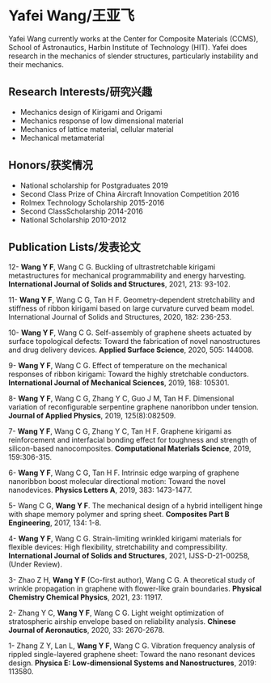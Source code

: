 # Yafei Wang/王亚飞

Yafei Wang currently works at the Center for Composite Materials (CCMS), School of Astronautics, Harbin Institute of Technology (HIT). Yafei does research in the mechanics of slender structures, particularly instability and their mechanics.

## Research Interests/研究兴趣

- Mechanics design of Kirigami and Origami
- Mechanics response of low dimensional material
- Mechanics of lattice material, cellular material
- Mechanical metamaterial

## Honors/获奖情况

- National scholarship for Postgraduates 2019
- Second Class Prize of China Aircraft Innovation Competition 2016
- Rolmex Technology Scholarship 2015-2016
- Second ClassScholarship 2014-2016
- National Scholarship 2010-2012

## Publication Lists/发表论文

12-	**Wang Y F**, Wang C G. Buckling of ultrastretchable kirigami metastructures for mechanical programmability and energy harvesting. **International Journal of Solids and Structures**, 2021, 213: 93-102.

11-	**Wang Y F**, Wang C G, Tan H F. Geometry-dependent stretchability and stiffness of ribbon kirigami based on large curvature curved beam model. International Journal of Solids and Structures, 2020, 182: 236-253.

10-	**Wang Y F**, Wang C G. Self-assembly of graphene sheets actuated by surface topological defects: Toward the fabrication of novel nanostructures and drug delivery devices. **Applied Surface Science**, 2020, 505: 144008.

9-	**Wang Y F**, Wang C G. Effect of temperature on the mechanical responses of ribbon kirigami: Toward the highly stretchable conductors. **International Journal of Mechanical Sciences**, 2019, 168: 105301.

8-	**Wang Y F**, Wang C G, Zhang Y C, Guo J M, Tan H F. Dimensional variation of reconfigurable serpentine graphene nanoribbon under tension. **Journal of Applied Physics**, 2019, 125(8):082509.

7-	**Wang Y F**, Wang C G, Zhang Y C, Tan H F. Graphene kirigami as reinforcement and interfacial bonding effect for toughness and strength of silicon-based nanocomposites. **Computational Materials Science**, 2019, 159:306-315.

6-	**Wang Y F**, Wang C G, Tan H F. Intrinsic edge warping of graphene nanoribbon boost molecular directional motion: Toward the novel nanodevices. **Physics Letters A**, 2019, 383: 1473-1477.

5-	Wang C G, **Wang Y F**. The mechanical design of a hybrid intelligent hinge with shape memory polymer and spring sheet. **Composites Part B Engineering**, 2017, 134: 1-8.

4- **Wang Y F**, Wang C G. Strain-limiting wrinkled kirigami materials for flexible devices: High flexibility, stretchability and compressibility. **International Journal of Solids and Structures**, 2021, IJSS-D-21-00258, (Under Review).

3- Zhao Z H, **Wang Y F** (Co-first author), Wang C G. A theoretical study of wrinkle propagation in graphene with flower-like grain boundaries. **Physical Chemistry Chemical Physics**, 2021, 23: 11917.

2- Zhang Y C, **Wang Y F**, Wang C G. Light weight optimization of stratospheric airship envelope based on reliability analysis. **Chinese Journal of Aeronautics**, 2020, 33: 2670-2678.

1- Zhang Z Y, Lan L, **Wang Y F**, Wang C G. Vibration frequency analysis of rippled single-layered graphene sheet: Toward the nano resonant devices design. **Physica E: Low-dimensional Systems and Nanostructures**, 2019: 113580.
